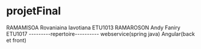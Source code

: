 # projetFinal
RAMAMISOA Rovaniaina Iavotiana ETU1013
RAMAROSON Andy Faniry ETU1017
---------repertoire----------
webservice(spring java)
Angular(back et front)

